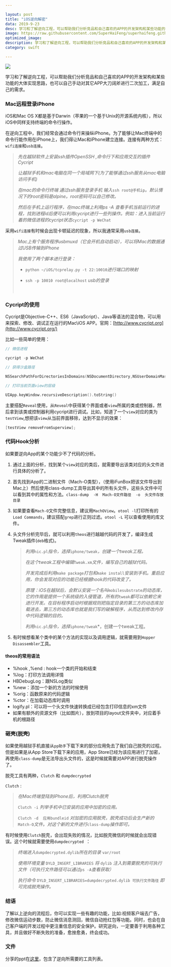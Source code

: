 ```yaml
---

layout: post
title: "iOS逆向解密"
data: 2019-9-23
desc: 学习和了解逆向工程，可以帮助我们分析竞品和自己喜欢的APP的开发架构和某些功能的大体实现思路
image: https://raw.githubusercontent.com/SuperHaiFeng/superhaifeng.github.io/master/assets/TitleImg/oc-swift-title.png
optimized_image: 
description: 学习和了解逆向工程，可以帮助我们分析竞品和自己喜欢的APP的开发架构和某些功能的大体实现思路
category: swift

---
```


![](../../../../assets/TitleImg/workflow.jpg)

学习和了解逆向工程，可以帮助我们分析竞品和自己喜欢的APP的开发架构和某些功能的大体实现思路，也可以自己手动对其它APP大刀阔斧进行二次加工，满足自己的需求。

### Mac远程登录iPhone

iOS和Mac OS X都是基于Darwin（苹果的一个基于Unix的开源系统内核），所以iOS中同样支持终端的命令行操作。	

在逆向工程中，我们经常会通过命令行来操纵iPhone。为了能够让Mac终端中的命令行能作用在iPhone上，我们得让Mac和iPhone建立连接。连接有两种方式：`wifi连接`和`usb连接`。

> *先在越狱软件上安装ssh插件OpenSSH ,命令行下和应用交互的插件Cycript*	
>
> *让越狱手机和mac电脑在同一个局域网下(为了能够通过ssh服务从mac电脑访问手机)*
>
> *在mac的命令行终端 通过ssh服务登录手机 输入*`ssh root@手机ip`*。默认情况下的root密码是alpine。root密码可以自己修改。*
>
> *然后在手机上运行程序，在mac终端上利用ps -A 查看手机当前运行的进程，找到进程id后便可以利用cycript进行一些列操作。例如：进入当前运行着的微信进程的cycript状态*`cycript -p WeChat`

采用`wifi连接`有时候会出现卡顿延迟的现象，所以我通常采用`usb连接`。

> *Mac上有个服务程序usbmuxd（它会开机自动启动），可以将Mac的数据通过USB传输到iPhone*
>
> *我使用了两个脚本进行登录：*
>
> * `python ~/iOS/tcprelay.py -t 22:10010`*进行端口的映射*
>
> * `ssh -p 10010 root@localhost` *usb的登录*
>
>   ​

### Cycript的使用

Cycript是Objective-C++、ES6（JavaScript）、Java等语法的混合物，可以用来探索、修改、调试正在运行的Mac\iOS APP。官网：[http://www.cycript.org](http://www.cycript.org/)

比如一些简单的使用：  

```objective-c
// 微信进程

cycript -p WeChat

// 获得沙盒路径

NSSearchPathForDirectoriesInDomains(NSDocumentDirectory,NSUserDomainMask,YES)[0]

// 打印当前页面view的层级

UIApp.keyWindow.recursiveDescription().toString()

```

主要搭配`Reveal`使用，从`Reveal`中获得某个界面或者`view`所属的类或控制器，然后拿到该类或控制器利用cycript进行调试。比如，知道了一个`view`对应的类为`testView`,想把该`view`从当前界面移除，达到不显示的效果：

```objective-c
[testView removeFromSuperview];
```



### 代码Hook分析

如果要逆向App的某个功能少不了代码的分析。

1. 通过上面的分析，找到某个`view`对应的类后，就需要导出该类对应的头文件进行具体的分析了。		

2. 首先找到App的二进制文件（Mach-O类型），（使用iFunBox把该文件导出到Mac上）然后使用class-dump工具导出其中的所有头文件，这些头文件中可以看到其中的属性和方法。`class-dump  -H  Mach-O文件路径  -o  头文件存放目录`

3. 如果要查看`Mach-O`文件完整信息，建议用`MachOView`。`otool -l`打印所有的 `Load Commands`，建议搭配`grep`进行正则过滤。`otool -L` 可以查看使用的库文件。

4. 头文件分析完毕后，就可以利用`theos`进行越越代码的开发了，编译生成Tweak插件(`deb`格式)。

   > *利用*`nic.pl`*指令，选择*`iphone/tweak`*，创建一个tweak工程。*
   >
   > *在这个tweak工程中编辑*`Tweak.xm`*文件，编写自己的越狱代码。*
   >
   > *开发完成后利用*`make package`*打包和*`make install`*安装到手机。重启应用，你会发现对应的功能已经根据hook的代码改变了。*
   >
   > *原理：iOS在越狱后，会默认安装一个名叫*`mobilesubstrate`*的动态库，它的作用是提供一个系统级的入侵管道，所有的*`tweak`*都可以依赖它来进行开发。在目标程序启动时根据规则把指定目录的第三方的动态库加载进去，第三方的动态库也就是我们写的破解程序，从而达到修改内存中代码逻辑的目的。*
   >
   > *利用*`nic.pl`*指令，选择*`iphone/tweak`*，创建一个tweak工程。


5. 有时候想看某个类中的某个方法的实现以及调用逻辑，就需要用到`Hopper Disassembler`工具。

#### theos的常用语法

- %hook ,%end : hook一个类的开始和结束
- %log：打印方法调用详情
- HBDebugLog：跟NSLog类似
- %new：添加一个新的方法的时候使用
- %orig：函数原来的代码逻辑
- %ctor：在加载动态库时调用
- logify.pl：可以将一个头文件快速转换成已经包含打印信息的xm文件
- 如果有额外的资源文件（比如图片），放到项目的layout文件夹中，对应着手机的根路径

### 砸壳(脱壳)

如果使用越狱手机直接从`pp助手`下载下来的部分应用免去了我们自己脱壳的过程。但是如果是从App Store下载下来的应用，App Store已经为该应用进行了加密，再使用`class-dump`是无法导出头文件的，这是时候就需要对APP进行脱壳操作了。

脱壳工具有两种，`Clutch` 和 `dumpdecrypted `

`Clutch` : 	

> *在Mac终端登陆到iPhone后，利用Clutch脱壳*
>
> `Clutch -i`	*列举手机中已安装的应用中加密的应用。*
>
> `Clutch -d  应用bundleid` *对加密的应用脱壳，脱壳成功后会生产新的*`Match-O`*文件。对这个新的文件进行*`class-dump`*操作即可。*

有时候使用`Clutch`脱壳，会出现失败的情况，比如脱壳微信的时候就会出现错误。这个时候就需要使用`dumpdecrypted `：	

> *终端进入*`dumpdecrypted.dylib`*所在的目录* `var/root`
>
> *使用环境变量* `DYLD_INSERT_LIBRARIES` *将* `dylib` *注入到需要脱壳的可执行文件（可执行文件路径可以通过*`ps -A`*查看获取）*
>
> *执行命令* `DYLD_INSERT_LIBRARIES=dumpdecrypted.dylib 可执行文件路径` *即可完成脱壳操作。*

### 结语

了解以上逆向的流程后，你可以实现一些有趣的功能，比如:视频客户端去广告，修改微信运动步数，防止微信消息测回，微信自动抢红包等功能。同时，也会在自己客户端的开发过程中更注重信息的安全保护。研究逆向，一定要善于利用各种工具，并且做好不断失败的准备，愈挫愈勇，终会成功。



### 文件

分享的ppt在[这里](../files/hacking)，包含了逆向所需要的工具列表。

 